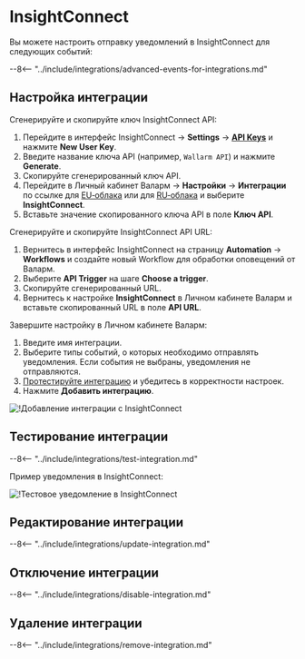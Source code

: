 # InsightConnect

Вы можете настроить отправку уведомлений в InsightConnect для следующих событий:

--8<-- "../include/integrations/advanced-events-for-integrations.md"

## Настройка интеграции

Сгенерируйте и скопируйте ключ InsightConnect API:

1. Перейдите в интерфейс InsightConnect → **Settings** → [**API Keys**](https://insight.rapid7.com/platform#/apiKeyManagement) и нажмите **New User Key**.
2. Введите название ключа API (например, `Wallarm API`) и нажмите **Generate**.
3. Скопируйте сгенерированный ключ API.
4. Перейдите в Личный кабинет Валарм → **Настройки** → **Интеграции** по ссылке для [EU‑облака](https://my.wallarm.com/settings/integrations/) или для [RU‑облака](https://my.wallarm.ru/settings/integrations/) и выберите **InsightConnect**.
5. Вставьте значение скопированного ключа API в поле **Ключ API**.

Сгенерируйте и скопируйте InsightConnect API URL:

1. Вернитесь в интерфейс InsightConnect на страницу **Automation** → **Workflows** и создайте новый Workflow для обработки оповещений от Валарм.
2. Выберите **API Trigger** на шаге **Choose a trigger**.
3. Скопируйте сгенерированный URL.
4. Вернитесь к настройке **InsightConnect** в Личном кабинете Валарм и вставьте скопированный URL в поле **API URL**.

Завершите настройку в Личном кабинете Валарм:

1. Введите имя интеграции.
2. Выберите типы событий, о которых необходимо отправлять уведомления. Если события не выбраны, уведомления не отправляются.
3. [Протестируйте интеграцию](#тестирование-интеграции) и убедитесь в корректности настроек.
4. Нажмите **Добавить интеграцию**.

![!Добавление интеграции с InsightConnect](../../../images/user-guides/settings/integrations/add-insightconnect-integration.png)

## Тестирование интеграции

--8<-- "../include/integrations/test-integration.md"

Пример уведомления в InsightConnect:

![!Тестовое уведомление в InsightConnect](../../../images/user-guides/settings/integrations/test-insightconnect-scope-changed.png)

## Редактирование интеграции

--8<-- "../include/integrations/update-integration.md"

## Отключение интеграции

--8<-- "../include/integrations/disable-integration.md"

## Удаление интеграции

--8<-- "../include/integrations/remove-integration.md"
